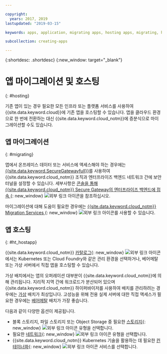 ```yaml
---

copyright:
  years: 2017, 2019
lastupdated: "2019-03-15"

keywords: apps, application, migrating apps, hosting apps, migrating, hosting

subcollection: creating-apps

---
```


{:shortdesc: .shortdesc}
{:new_window: target="_blank"}

# 앱 마이그레이션 및 호스팅
{: #hosting}

기존 앱이 있는 경우 필요한 모든 인프라 또는 플랫폼 서비스를 사용하여 {{site.data.keyword.cloud}}에 기존 앱을 호스팅할 수 있습니다. 앱을 클라우드 환경으로 한 번에 전환하는 대신 {{site.data.keyword.cloud_notm}}에 증분식으로 마이그레이션할 수도 있습니다.

## 앱 마이그레이션
{: #migrating}

앱에서 온프레미스 데이터 또는 서비스에 액세스해야 하는 경우에는 [{{site.data.keyword.SecureGatewayfull}}](/docs/services/SecureGateway?topic=securegateway-getting-started-with-sg#getting-started-with-sg)를 사용하여 {{site.data.keyword.cloud_notm}} 조직과 엔터프라이즈 백엔드 네트워크 간에 보안 터널을 설정할 수 있습니다. 세부사항은 [콘솔을 통해 {{site.data.keyword.cloud_notm}} Secure Gateway의 엔터프라이즈 백엔드에 접속 ](https://developer.ibm.com/bluemix/2015/04/01/reaching-enterprise-backend-bluemix-secure-gateway/){: new_window} ![외부 링크 아이콘](../icons/launch-glyph.svg "외부 링크 아이콘")을 참조하십시오.

마이그레이션에 대해 도움이 필요한 경우에는 [{{site.data.keyword.cloud_notm}} Migration Services ](https://www.ibm.com/cloud/migration-services){: new_window} ![외부 링크 아이콘](../icons/launch-glyph.svg "외부 링크 아이콘")를 사용할 수 있습니다.

## 앱 호스팅
{: #ht_hostapp}

{{site.data.keyword.cloud_notm}} [카탈로그](https://{DomainName}/catalog/?taxonomyNavigation=apps){: new_window} ![외부 링크 아이콘](../icons/launch-glyph.svg "외부 링크 아이콘")에서는 Kubernetes 또는 Cloud Foundry와 같은 관리 환경을 선택하거나, 베어메탈 또는 가상 서버에서 직접 앱을 호스팅할 수 있습니다.

가상 배치에서는 앱의 오퍼레이션 대부분이 {{site.data.keyword.cloud_notm}}에 의해 관리됩니다. 지리적 지역 간에 워크로드가 분산되어 있으며 {{site.data.keyword.cloud_notm}} 하이퍼바이저를 사용하여 배치를 관리하려는 경우에는 [가상](/docs/vsi?topic=virtual-servers-about-virtual-servers#about-virtual-servers) 배치가 최상입니다. 고성능을 위해 전용 실제 서버에 대한 직접 액세스가 필요한 경우에는 [베어메탈](/docs/bare-metal?topic=bare-metal-bm-getting-started#getting-started) 배치가 가장 좋습니다.

다음과 같이 다양한 옵션이 제공됩니다.
* 블록 스토리지, 파일 스토리지 또는 Object Storage 중 필요한 [스토리지](https://{DomainName}/catalog/?taxonomyNavigation=apps&category=slstorage){: new_window} ![외부 링크 아이콘](../icons/launch-glyph.svg "외부 링크 아이콘") 유형을 선택합니다.
* 필요한 [네트워크](https://{DomainName}/catalog/?taxonomyNavigation=apps&category=slnetwork){: new_window} ![외부 링크 아이콘](../icons/launch-glyph.svg "외부 링크 아이콘") 유형을 선택합니다.
* {{site.data.keyword.cloud_notm}} Kubernetes 기술을 활용하는 데 필요한 [컨테이너화](https://{DomainName}/catalog/?taxonomyNavigation=apps&category=containers){: new_window} ![외부 링크 아이콘](../icons/launch-glyph.svg "외부 링크 아이콘") 서비스를 선택합니다.
